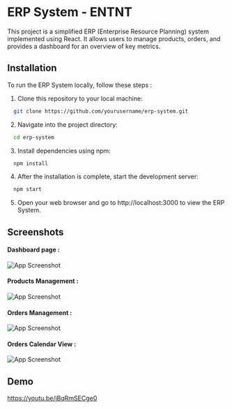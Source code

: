 
# ERP System - ENTNT

This project is a simplified ERP (Enterprise Resource Planning) system implemented using React. It allows users to manage products, orders, and provides a dashboard for an overview of key metrics.


## Installation

To run the ERP System locally, follow these steps :

1. Clone this repository to your local machine:

```bash
  git clone https://github.com/yourusername/erp-system.git
```
    
2. Navigate into the project directory:

```bash
  cd erp-system
```

3. Install dependencies using npm:

```bash
  npm install
```

4. After the installation is complete, start the development server:
```bash
  npm start
```

5. Open your web browser and go to http://localhost:3000 to view the ERP System.
## Screenshots

#### Dashboard page : 

![App Screenshot](https://res.cloudinary.com/dpduqkvf0/image/upload/v1710423101/ERP%20System/pgjumw6aq3h7ju7lcv1e.png)

#### Products Management : 

![App Screenshot](https://res.cloudinary.com/dpduqkvf0/image/upload/v1710423102/ERP%20System/ovonqwf3cobnxnhhdlj7.png)

#### Orders Management : 

![App Screenshot](https://res.cloudinary.com/dpduqkvf0/image/upload/v1710423101/ERP%20System/urvgz4rrkdybgso1fv4v.png)

#### Orders Calendar View : 

![App Screenshot](https://res.cloudinary.com/dpduqkvf0/image/upload/v1710423101/ERP%20System/mcc62ocd4b91emevhrur.png)
## Demo

https://youtu.be/jBqRmSECge0